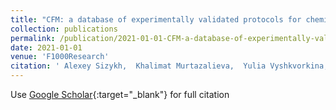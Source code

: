 ```yaml
---
title: "CFM: a database of experimentally validated protocols for chemical compound-based direct reprogramming and transdifferentiation"
collection: publications
permalink: /publication/2021-01-01-CFM-a-database-of-experimentally-validated-protocols-for-chemical-compound-based-direct-reprogramming-and-transdifferentiation
date: 2021-01-01
venue: 'F1000Research'
citation: ' Alexey Sizykh,  Khalimat Murtazalieva,  Yulia Vyshkvorkina,  Alexey Stupnikov,  Yulia Medvedeva, &quot;CFM: a database of experimentally validated protocols for chemical compound-based direct reprogramming and transdifferentiation.&quot; F1000Research, 2021.'
---
```

Use [Google Scholar](https://scholar.google.com/scholar?q=CFM:+a+database+of+experimentally+validated+protocols+for+chemical+compound+based+direct+reprogramming+and+transdifferentiation){:target="_blank"} for full citation